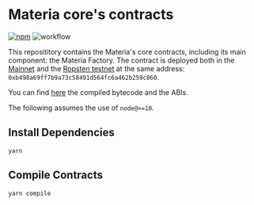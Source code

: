 # Materia core's contracts

[![npm](https://img.shields.io/npm/v/@materia-dex/materia-contracts-core)](https://unpkg.com/@materia-dex/materia-contracts-core@latest/)
![workflow](https://img.shields.io/github/workflow/status/materia-dex/materia-contracts-core/CI)

This reposititory contains the Materia's core contracts, including its main component: the Materia Factory.
The contract is deployed both in the [Mainnet](https://etherscan.io/address/0xb498a69ff7b9a73c58491d564fc6a462b259c860) and the [Ropsten testnet](https://ropsten.etherscan.io/address/0xb498a69ff7b9a73c58491d564fc6a462b259c860) at the same address: `0xb498a69ff7b9a73c58491d564fc6a462b259c860`.

You can find [here](https://unpkg.com/browse/@materia-dex/materia-contracts-core/build/) the compiled bytecode and the ABIs.

The following assumes the use of `node@>=10`.

## Install Dependencies

`yarn`

## Compile Contracts

`yarn compile`
